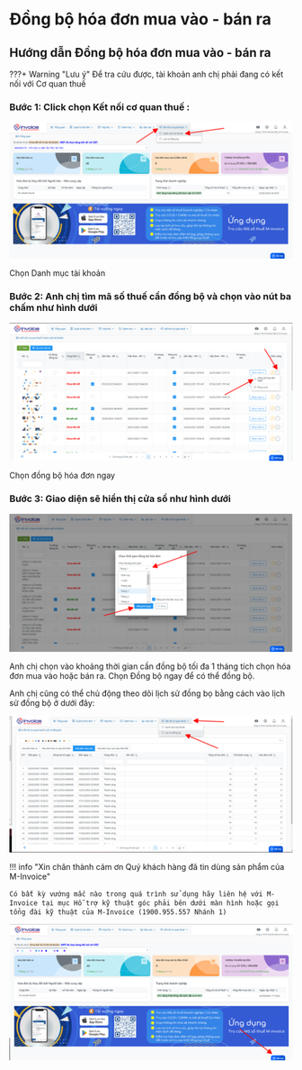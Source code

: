 # **Đồng bộ hóa đơn mua vào - bán ra**

## **Hướng dẫn Đồng bộ hóa đơn mua vào - bán ra**

???+ Warning "Lưu ý"
    Để tra cứu được, tài khoản anh chị phải đang có kết nối với Cơ quan thuế

### Bước 1: Click chọn Kết nối cơ quan thuế : 
[![Hình 1]][Hình 1]

[Hình 1]: ../../assets/images/mSMI/msmi_dongBo_1.png

Chọn Danh mục tài khoản

### Bước 2: Anh chị tìm mã số thuế cần đồng bộ và chọn vào nút ba chấm như hình dưới 

[![Hình 2]][Hình 2]

[Hình 2]: ../../assets/images/mSMI/msmi_dongBo_2.png

Chọn đồng bộ hóa đơn ngay

### Bước 3: Giao diện sẽ hiển thị cửa sổ như hình dưới

[![Hình 3]][Hình 3]

[Hình 3]: ../../assets/images/mSMI/msmi_dongBo_3.png

Anh chị chọn vào khoảng thời gian cần đồng bộ tối đa 1 tháng tích chọn hóa đơn mua vào hoặc bán ra.
Chọn Đồng bộ ngay để có thể đồng bộ.

Anh chị cũng có thể chủ động theo dõi lịch sử đồng bọ bằng cách vào lịch sử đồng bộ ở dưới đây: 

[![Hình 4]][Hình 4]

[Hình 4]: ../../assets/images/mSMI/msmi_dongBo_4.png



!!! info "Xin chân thành cảm ơn Quý khách hàng đã tin dùng sản phẩm của M-Invoice"

    Có bất kỳ vướng mắc nào trong quá trình sử dụng hãy liên hệ với M-Invoice tại mục Hỗ trợ kỹ thuật góc phải bên dưới màn hình hoặc gọi tổng đài kỹ thuật của M-Invoice (1900.955.557 Nhánh 1)

![Hình 5](../../assets/images/mSMI/msmi_footer.png)
